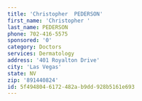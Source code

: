 ```yaml
---
title: 'Christopher  PEDERSON'
first_name: 'Christopher '
last_name: PEDERSON
phone: 702-416-5575
sponsored: '0'
category: Doctors
services: Dermatology
address: '401 Royalton Drive'
city: 'Las Vegas'
state: NV
zip: '891440824'
id: 5f494804-6172-482a-b9dd-928b5161e693
---
```

